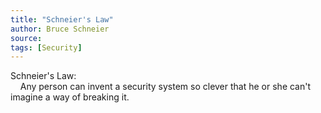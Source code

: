 ```yaml
---
title: "Schneier's Law"
author: Bruce Schneier
source:
tags: [Security]
---
```


Schneier's Law:<br>
&nbsp;&nbsp;&nbsp;&nbsp;Any person can invent a security system so clever that he or she can't imagine a way of breaking it.
